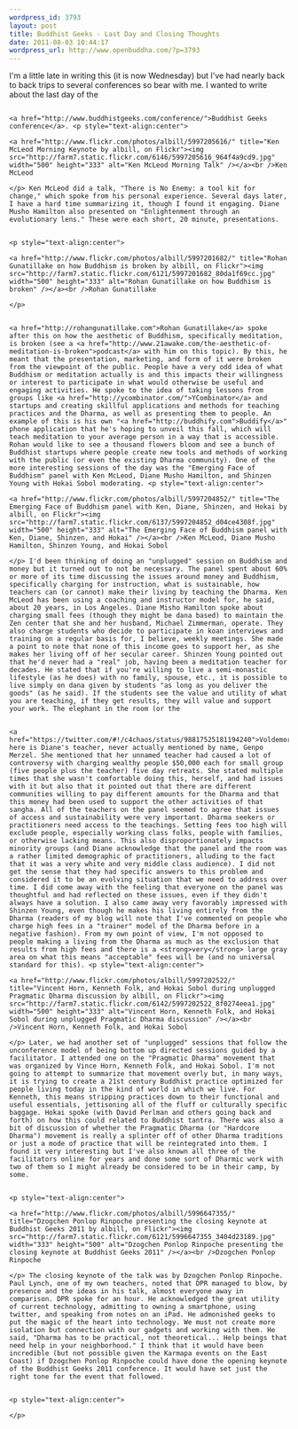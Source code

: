 ```yaml
--- 
wordpress_id: 3793
layout: post
title: Buddhist Geeks - Last Day and Closing Thoughts
date: 2011-08-03 10:44:17
wordpress_url: http://www.openbuddha.com/?p=3793
---
```

I'm a little late in writing this (it is now Wednesday) but I've had nearly back to back trips to several conferences so bear with me. I wanted to write about the last day of the 
                                                                                                                                                                                                                                                                                                                                                                                                                                                                                                                                                                                                                                                                                                                                                                                                                                                                                                                                            
                                                                                                                                                                                                                                                                                                                                                                                                                                                                                                                                                                                                                                                                                                                                                                                                                                                                                                                                            <a href="http://www.buddhistgeeks.com/conference/">Buddhist Geeks conference</a>. <p style="text-align:center">
                                                                                                                                                                                                                                                                                                                                                                                                                                                                                                                                                                                                                                                                                                                                                                                                                                                                                                                                              <a href="http://www.flickr.com/photos/albill/5997205616/" title="Ken McLeod Morning Keynote by albill, on Flickr"><img src="http://farm7.static.flickr.com/6146/5997205616_964f4a9cd9.jpg" width="500" height="333" alt="Ken McLeod Morning Talk" /></a><br />Ken McLeod
                                                                                                                                                                                                                                                                                                                                                                                                                                                                                                                                                                                                                                                                                                                                                                                                                                                                                                                                            </p> Ken McLeod did a talk, "There is No Enemy: a tool kit for change," which spoke from his personal experience. Several days later, I have a hard time summarizing it, though I found it engaging. Diane Musho Hamilton also presented on "Enlightenment through an evolutionary lens." These were each short, 20 minute, presentations. 
                                                                                                                                                                                                                                                                                                                                                                                                                                                                                                                                                                                                                                                                                                                                                                                                                                                                                                                                            
                                                                                                                                                                                                                                                                                                                                                                                                                                                                                                                                                                                                                                                                                                                                                                                                                                                                                                                                            <p style="text-align:center">
                                                                                                                                                                                                                                                                                                                                                                                                                                                                                                                                                                                                                                                                                                                                                                                                                                                                                                                                              <a href="http://www.flickr.com/photos/albill/5997201682/" title="Rohan Gunatillake on how Buddhism is broken by albill, on Flickr"><img src="http://farm7.static.flickr.com/6121/5997201682_80da1f69cc.jpg" width="500" height="333" alt="Rohan Gunatillake on how Buddhism is broken" /></a><br />Rohan Gunatillake
                                                                                                                                                                                                                                                                                                                                                                                                                                                                                                                                                                                                                                                                                                                                                                                                                                                                                                                                            </p>
                                                                                                                                                                                                                                                                                                                                                                                                                                                                                                                                                                                                                                                                                                                                                                                                                                                                                                                                            
                                                                                                                                                                                                                                                                                                                                                                                                                                                                                                                                                                                                                                                                                                                                                                                                                                                                                                                                            <a href="http://rohangunatillake.com">Rohan Gunatillake</a> spoke after this on how the aesthetic of Buddhism, specifically meditation, is broken (see a <a href="http://www.21awake.com/the-aesthetic-of-meditation-is-broken">podcast</a> with him on this topic). By this, he meant that the presentation, marketing, and form of it were broken from the viewpoint of the public. People have a very odd idea of what Buddhism or meditation actually is and this impacts their willingness or interest to participate in what would otherwise be useful and engaging activities. He spoke to the idea of taking lessons from groups like <a href="http://ycombinator.com/">YCombinator</a> and startups and creating skillful applications and methods for teaching practices and the Dharma, as well as presenting them to people. An example of this is his own "<a href="http://buddhify.com">Buddify</a>" phone application that he's hoping to unveil this fall, which will teach meditation to your average person in a way that is accessible. Rohan would like to see a thousand flowers bloom and see a bunch of Buddhist startups where people create new tools and methods of working with the public (or even the existing Dharma community). One of the more interesting sessions of the day was the "Emerging Face of Buddhism" panel with Ken McLeod, Diane Musho Hamilton, and Shinzen Young with Hokai Sobol moderating. <p style="text-align:center">
                                                                                                                                                                                                                                                                                                                                                                                                                                                                                                                                                                                                                                                                                                                                                                                                                                                                                                                                              <a href="http://www.flickr.com/photos/albill/5997204852/" title="The Emerging Face of Buddhism panel with Ken, Diane, Shinzen, and Hokai by albill, on Flickr"><img src="http://farm7.static.flickr.com/6137/5997204852_d04ce4308f.jpg" width="500" height="333" alt="The Emerging Face of Buddhism panel with Ken, Diane, Shinzen, and Hokai" /></a><br />Ken McLeod, Diane Musho Hamilton, Shinzen Young, and Hokai Sobol
                                                                                                                                                                                                                                                                                                                                                                                                                                                                                                                                                                                                                                                                                                                                                                                                                                                                                                                                            </p> I'd been thinking of doing an "unplugged" session on Buddhism and money but it turned out to not be necessary. The panel spent about 60% or more of its time discussing the issues around money and Buddhism, specifically charging for instruction, what is sustainable, how teachers can (or cannot) make their living by teaching the Dharma. Ken McLeod has been using a coaching and instructor model for, he said, about 20 years, in Los Angeles. Diane Misho Hamilton spoke about charging small fees (though they might be dana based) to maintain the Zen center that she and her husband, Michael Zimmerman, operate. They also charge students who decide to participate in koan interviews and training on a regular basis for, I believe, weekly meetings. She made a point to note that none of this income goes to support her, as she makes her living off of her secular career. Shinzen Young pointed out that he'd never had a "real" job, having been a meditation teacher for decades. He stated that if you're willing to live a semi-monastic lifestyle (as he does) with no family, spouse, etc., it is possible to live simply on dana given by students "as long as you deliver the goods" (as he said). If the students see the value and utility of what you are teaching, if they get results, they will value and support your work. The elephant in the room (or the 
                                                                                                                                                                                                                                                                                                                                                                                                                                                                                                                                                                                                                                                                                                                                                                                                                                                                                                                                            
                                                                                                                                                                                                                                                                                                                                                                                                                                                                                                                                                                                                                                                                                                                                                                                                                                                                                                                                            <a href="https://twitter.com/#!/c4chaos/status/98817525181194240">Voldemort</a>) here is Diane's teacher, never actually mentioned by name, Genpo Merzel. She mentioned that her unnamed teacher had caused a lot of controversy with charging wealthy people $50,000 each for small group (five people plus the teacher) five day retreats. She stated multiple times that she wasn't comfortable doing this, herself, and had issues with it but also that it pointed out that there are different communities willing to pay different amounts for the Dharma and that this money had been used to support the other activities of that sangha. All of the teachers on the panel seemed to agree that issues of access and sustainability were very important. Dharma seekers or practitioners need access to the teachings. Setting fees too high will exclude people, especially working class folks, people with families, or otherwise lacking means. This also disproportionately impacts minority groups (and Diane acknowledge that the panel and the room was a rather limited demographic of practitioners, alluding to the fact that it was a very white and very middle class audience). I did not get the sense that they had specific answers to this problem and considered it to be an evolving situation that we need to address over time. I did come away with the feeling that everyone on the panel was thoughtful and had reflected on these issues, even if they didn't always have a solution. I also came away very favorably impressed with Shinzen Young, even though he makes his living entirely from the Dharma (readers of my blog will note that I've commented on people who charge high fees in a "trainer" model of the Dharma before in a negative fashion). From my own point of view, I'm not opposed to people making a living from the Dharma as much as the exclusion that results from high fees and there is a <strong>very</strong> large gray area on what this means "acceptable" fees will be (and no universal standard for this). <p style="text-align:center">
                                                                                                                                                                                                                                                                                                                                                                                                                                                                                                                                                                                                                                                                                                                                                                                                                                                                                                                                              <a href="http://www.flickr.com/photos/albill/5997202522/" title="Vincent Horn, Kenneth Folk, and Hokai Sobol during unplugged Pragmatic Dharma discussion by albill, on Flickr"><img src="http://farm7.static.flickr.com/6142/5997202522_8f0274eea1.jpg" width="500" height="333" alt="Vincent Horn, Kenneth Folk, and Hokai Sobol during unplugged Pragmatic Dharma discussion" /></a><br />Vincent Horn, Kenneth Folk, and Hokai Sobol
                                                                                                                                                                                                                                                                                                                                                                                                                                                                                                                                                                                                                                                                                                                                                                                                                                                                                                                                            </p> Later, we had another set of "unplugged" sessions that follow the unconference model of being bottom up directed sessions guided by a facilitator. I attended one on the "Pragmatic Dharma" movement that was organized by Vince Horn, Kenneth Folk, and Hokai Sobol. I'm not going to attempt to summarize that movement overly but, in many ways, it is trying to create a 21st century Buddhist practice optimized for people living today in the kind of world in which we live. For Kenneth, this means stripping practices down to their functional and useful essentials, jettisoning all of the fluff or culturally specific baggage. Hokai spoke (with David Perlman and others going back and forth) on how this could related to Buddhist tantra. There was also a bit of discussion of whether the Pragmatic Dharma (or "Hardcore Dharma") movement is really a splinter off of other Dharma traditions or just a mode of practice that will be reintegrated into them. I found it very interesting but I've also known all three of the facilitators online for years and done some sort of Dharmic work with two of them so I might already be considered to be in their camp, by some. 
                                                                                                                                                                                                                                                                                                                                                                                                                                                                                                                                                                                                                                                                                                                                                                                                                                                                                                                                            
                                                                                                                                                                                                                                                                                                                                                                                                                                                                                                                                                                                                                                                                                                                                                                                                                                                                                                                                            <p style="text-align:center">
                                                                                                                                                                                                                                                                                                                                                                                                                                                                                                                                                                                                                                                                                                                                                                                                                                                                                                                                              <a href="http://www.flickr.com/photos/albill/5996647355/" title="Dzogchen Ponlop Rinpoche presenting the closing keynote at Buddhist Geeks 2011 by albill, on Flickr"><img src="http://farm7.static.flickr.com/6121/5996647355_3404d23189.jpg" width="333" height="500" alt="Dzogchen Ponlop Rinpoche presenting the closing keynote at Buddhist Geeks 2011" /></a><br />Dzogchen Ponlop Rinpoche
                                                                                                                                                                                                                                                                                                                                                                                                                                                                                                                                                                                                                                                                                                                                                                                                                                                                                                                                            </p> The closing keynote of the talk was by Dzogchen Ponlop Rinpoche. Paul Lynch, one of my own teachers, noted that DPR managed to blow, by presence and the ideas in his talk, almost everyone away in comparison. DPR spoke for an hour. He acknowledged the great utility of current technology, admitting to owning a smartphone, using twitter, and speaking from notes on an iPad. He admonished geeks to put the magic of the heart into technology. We must not create more isolation but connection with our gadgets and working with them. He said, "Dharma has to be practical, not theoretical... Help beings that need help in your neighborhood." I think that it would have been incredible (but not possible given the Karmapa events on the East Coast) if Dzogchen Ponlop Rinpoche could have done the opening keynote of the Buddhist Geeks 2011 conference. It would have set just the right tone for the event that followed. 
                                                                                                                                                                                                                                                                                                                                                                                                                                                                                                                                                                                                                                                                                                                                                                                                                                                                                                                                            
                                                                                                                                                                                                                                                                                                                                                                                                                                                                                                                                                                                                                                                                                                                                                                                                                                                                                                                                            <p style="text-align:center">
                                                                                                                                                                                                                                                                                                                                                                                                                                                                                                                                                                                                                                                                                                                                                                                                                                                                                                                                            </p>